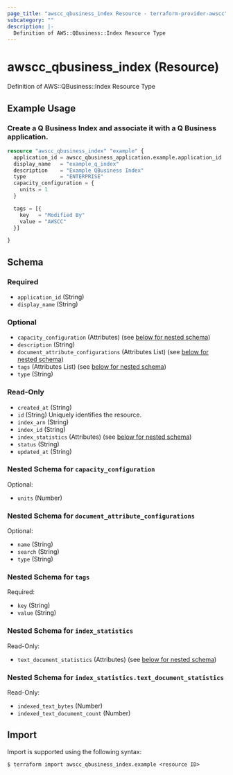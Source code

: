 ```yaml
---
page_title: "awscc_qbusiness_index Resource - terraform-provider-awscc"
subcategory: ""
description: |-
  Definition of AWS::QBusiness::Index Resource Type
---
```


# awscc_qbusiness_index (Resource)

Definition of AWS::QBusiness::Index Resource Type

## Example Usage

### Create a Q Business Index and associate it with a Q Business application.

```terraform
resource "awscc_qbusiness_index" "example" {
  application_id = awscc_qbusiness_application.example.application_id
  display_name   = "example_q_index"
  description    = "Example QBusiness Index"
  type           = "ENTERPRISE"
  capacity_configuration = {
    units = 1
  }

  tags = [{
    key   = "Modified By"
    value = "AWSCC"
  }]

}
```

<!-- schema generated by tfplugindocs -->
## Schema

### Required

- `application_id` (String)
- `display_name` (String)

### Optional

- `capacity_configuration` (Attributes) (see [below for nested schema](#nestedatt--capacity_configuration))
- `description` (String)
- `document_attribute_configurations` (Attributes List) (see [below for nested schema](#nestedatt--document_attribute_configurations))
- `tags` (Attributes List) (see [below for nested schema](#nestedatt--tags))
- `type` (String)

### Read-Only

- `created_at` (String)
- `id` (String) Uniquely identifies the resource.
- `index_arn` (String)
- `index_id` (String)
- `index_statistics` (Attributes) (see [below for nested schema](#nestedatt--index_statistics))
- `status` (String)
- `updated_at` (String)

<a id="nestedatt--capacity_configuration"></a>
### Nested Schema for `capacity_configuration`

Optional:

- `units` (Number)


<a id="nestedatt--document_attribute_configurations"></a>
### Nested Schema for `document_attribute_configurations`

Optional:

- `name` (String)
- `search` (String)
- `type` (String)


<a id="nestedatt--tags"></a>
### Nested Schema for `tags`

Required:

- `key` (String)
- `value` (String)


<a id="nestedatt--index_statistics"></a>
### Nested Schema for `index_statistics`

Read-Only:

- `text_document_statistics` (Attributes) (see [below for nested schema](#nestedatt--index_statistics--text_document_statistics))

<a id="nestedatt--index_statistics--text_document_statistics"></a>
### Nested Schema for `index_statistics.text_document_statistics`

Read-Only:

- `indexed_text_bytes` (Number)
- `indexed_text_document_count` (Number)

## Import

Import is supported using the following syntax:

```shell
$ terraform import awscc_qbusiness_index.example <resource ID>
```